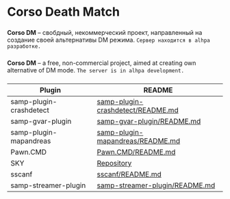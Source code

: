 # Corso Death Match
###
**Corso DM** – свобдный, некоммерческий проект, направленный на создание своей альтернативы DM режима.
``Сервер находится в alhpa разработке.``

###
**Corso DM** – a free, non-commercial project, aimed at creating own alternative of DM mode.
``The server is in alhpa development.``

###
| Plugin | README |
| ------ | ------ |
| samp-plugin-crashdetect |[samp-plugin-crashdetect/README.md](https://github.com/Zeex/samp-plugin-crashdetect/blob/master/README.md) |
| samp-gvar-plugin | [samp-gvar-plugin/README.md](https://github.com/samp-incognito/samp-gvar-plugin/blob/master/README.md) |
| samp-plugin-mapandreas | [samp-plugin-mapandreas/README.md](https://github.com/philip1337/samp-plugin-mapandreas/blob/master/README.md) |
| Pawn.CMD | [Pawn.CMD/README.md](https://github.com/urShadow/Pawn.CMD/blob/master/README.md) |
| SKY | [Repository](https://github.com/oscar-broman/SKY) |
| sscanf | [sscanf/README.md](https://github.com/maddinat0r/sscanf/blob/master/README.md) |
| samp-streamer-plugin | [samp-streamer-plugin/README.md](https://github.com/samp-incognito/samp-streamer-plugin/blob/master/README.md) |